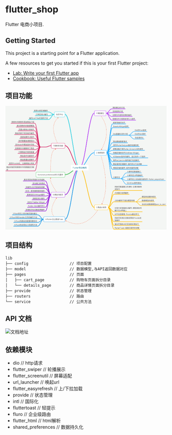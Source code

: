 # flutter_shop

Flutter 电商小项目.

## Getting Started

This project is a starting point for a Flutter application.

A few resources to get you started if this is your first Flutter project:

- [Lab: Write your first Flutter app](https://flutter.dev/docs/get-started/codelab)
- [Cookbook: Useful Flutter samples](https://flutter.dev/docs/cookbook)

## 项目功能
![项目功能](https://raw.githubusercontent.com/leoliew/flutter_shop/master/document/feature.png?token=AA2DVRRMSGL3CNLIGBMES6C5M2VIG)

## 项目结构

```
lib
├── config                  // 项目配置
├── model                   // 数据模型,与API返回数据对应
├── pages                   // 页面
│   ├── cart_page           // 购物车页面拆分目录
│   └── details_page        // 商品详情页面拆分目录
├── provide                 // 状态管理
├── routers                 // 路由
└── service                 // 公共方法
```

## API 文档
![文档地址](https://documenter.getpostman.com/view/363009/SVfKwVR7?version=latest)

## 依赖模块
- dio                       // http请求
- flutter_swiper            // 轮播展示
- flutter_screenutil        // 屏幕适配
- url_launcher              // 唤起url
- flutter_easyrefresh       // 上/下拉加载
- provide                   // 状态管理
- intl                      // 国际化
- fluttertoast              // 轻提示
- fluro                     // 企业级路由
- flutter_html              // html解析
- shared_preferences        // 数据持久化

